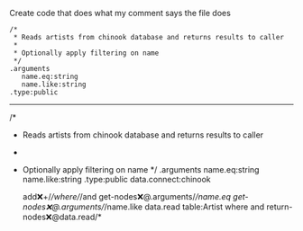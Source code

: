 Create code that does what my comment says the file does

```hyperlambda
/*
 * Reads artists from chinook database and returns results to caller
 * 
 * Optionally apply filtering on name
 */
.arguments
   name.eq:string
   name.like:string
.type:public
``` 
---
/*
 * Reads artists from chinook database and returns results to caller
 * 
 * Optionally apply filtering on name
 */
.arguments
   name.eq:string
   name.like:string
.type:public
data.connect:chinook

   add:x:+/*/where/*/and
      get-nodes:x:@.arguments/*/name.eq
      get-nodes:x:@.arguments/*/name.like
   data.read
      table:Artist
      where
         and
   return-nodes:x:@data.read/*
